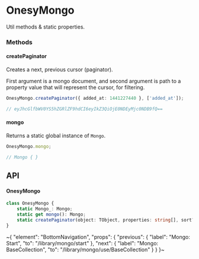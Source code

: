 
# OnesyMongo

Util methods & static properties.

### Methods

#### createPaginator

Creates a next, previous cursor (paginator).

First argument is a mongo document, and second argument is path to a property value that will represent the cursor, for filtering.

```ts
OnesyMongo.createPaginator({ added_at: 1441227440 }, ['added_at']);

// eyJhcGlfbWV0YS5hZGRlZF9hdCI6eyIkZ3QiOjE0NDEyMjc0NDB9fQ==
```

#### mongo

Returns a static global instance of `Mongo`.

```ts
OnesyMongo.mongo;

// Mongo { }
```

## API

#### OnesyMongo

```ts
class OnesyMongo {
    static Mongo_: Mongo;
    static get mongo(): Mongo;
    static createPaginator(object: TObject, properties: string[], sort?: mongodb.Sort, type?: 'next' | 'previous'): string;
}
```


~{
  "element": "BottomNavigation",
  "props": {
    "previous": {
      "label": "Mongo: Start",
      "to": "/library/mongo/start"
    },
    "next": {
      "label": "Mongo: BaseCollection",
      "to": "/library/mongo/use/BaseCollection"
    }
  }
}~

